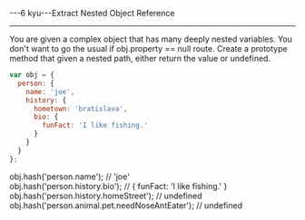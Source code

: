 ---6 kyu---Extract Nested Object Reference

------

You are given a complex object that has many deeply nested variables. You don't want to go the usual if obj.property == null route. Create a prototype method that given a nested path, either return the value or undefined.

```js
var obj = {
  person: {
    name: 'joe',
    history: {
      hometown: 'bratislava',
      bio: {
        funFact: 'I like fishing.'
      }
    }
  }
};
```

obj.hash('person.name'); // 'joe'  
obj.hash('person.history.bio'); // { funFact: 'I like fishing.' }  
obj.hash('person.history.homeStreet'); // undefined  
obj.hash('person.animal.pet.needNoseAntEater'); // undefined  

